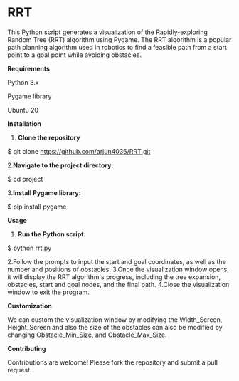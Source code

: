 # RRT

This Python script generates a visualization of the Rapidly-exploring Random Tree (RRT) algorithm using Pygame. The RRT algorithm is a popular path planning algorithm used in robotics to find a feasible path from a start point to a goal point while avoiding obstacles.

**Requirements**

Python 3.x

Pygame library

Ubuntu 20

**Installation**

1. **Clone the repository**
   
$ git clone https://github.com/arjun4036/RRT.git

2.**Navigate to the project directory:**

$ cd project

3.**Install Pygame library:**

$ pip install pygame

**Usage**

1. **Run the Python script:**

$ python rrt.py

2.Follow the prompts to input the start and goal coordinates, as well as the number and positions of obstacles.
3.Once the visualization window opens, it will display the RRT algorithm's progress, including the tree expansion, obstacles, start and goal nodes, and the final path.
4.Close the visualization window to exit the program.

**Customization**

We can custom the visualization window by modifying the Width_Screen, Height_Screen and also the size of the obstacles can also be modified by changing Obstacle_Min_Size, and Obstacle_Max_Size.

**Contributing**

Contributions are welcome! Please fork the repository and submit a pull request.
